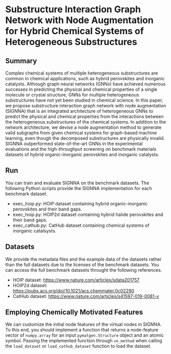 # Substructure Interaction Graph Network with Node Augmentation for Hybrid Chemical Systems of Heterogeneous Substructures

## Summary
Complex chemical systems of multiple heterogeneous substructures are common in chemical applications, such as hybrid perovskites and inorganic catalysts. Although graph neural networks (GNNs) have achieved numerous successes in predicting the physical and chemical properties of a single molecule or crystal structure, GNNs for multiple heterogeneous substructures have not yet been studied in chemical science. In this paper, we propose substructure interaction graph network with node augmentation (SIGNNA) that is an integrated architecture of heterogeneous GNNs to predict the physical and chemical properties from the interactions between the heterogeneous substructures of the chemical systems. In addition to the network architecture, we devise a node augmentation method to generate valid subgraphs from given chemical systems for graph-based machine learning, even though the decomposed substructures are physically invalid. SIGNNA outperformed state-of-the-art GNNs in the experimental evaluations and the high-throughput screening on benchmark materials datasets of hybrid organic-inorganic perovskites and inorganic catalysts.

## Run
You can train and evaluate SIGNNA on the benchmark datasets.
The following Python scripts provide the SIGNNA implementation for each benchmark dataset.
- exec_hoip.py: HOIP dataset containing hybrid organic-inorganic perovskites and their band gaps.
- exec_hoip.py: HOIP2d dataset containing hybrid halide perovskites and their band gaps.
- exec_cathub.py: CatHub dataset containing chemical systems of inorganic catalsysts.


## Datasets
We provide the metadata files and the example data of the datasets rather than the full datasets due to the licenses of the benchmark datasets.
You can access the full benchmark datasets throught the following references.
- HOIP dataset: https://www.nature.com/articles/sdata201757
- HOIP2d dataset: https://pubs.acs.org/doi/10.1021/acs.chemmater.0c02290
- CatHub dataset: https://www.nature.com/articles/s41597-019-0081-y


## Employing Chemically Motivated Features
We can customize the initial node features of the virtual nodes in SIGNNA.
To this end, you should implement a function that returns a node-feature vector of ``numpy.array`` for an input ``pymatgen.Structure`` object and an atomic symbol.
Passing the implemented function through ``vn_method`` when calling the ``load_dataset`` or ``load_cathub_dataset`` function to load the dataset.
